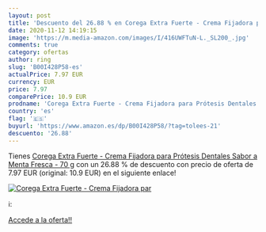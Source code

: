 ```yaml
---
layout: post
title: 'Descuento del 26.88 % en Corega Extra Fuerte - Crema Fijadora par'
date: 2020-11-12 14:19:15
image: 'https://m.media-amazon.com/images/I/416UWFTuN-L._SL200_.jpg'
comments: true
category: ofertas
author: ring
slug: 'B00I428P58-es'
actualPrice: 7.97 EUR
currency: EUR
price: 7.97
comparePrice: 10.9 EUR
prodname: 'Corega Extra Fuerte - Crema Fijadora para Prótesis Dentales  Sabor a Menta Fresca - 70 g'
country: 'es'
flag: '🇪🇸'
buyurl: 'https://www.amazon.es/dp/B00I428P58/?tag=tolees-21'
descuento: '26.88'
---
```


Tienes [Corega Extra Fuerte - Crema Fijadora para Prótesis Dentales  Sabor a Menta Fresca - 70 g](https://www.amazon.es/dp/B00I428P58/?tag=tolees-21) con un 26.88 % de descuento con precio de oferta de 7.97 EUR (original: 10.9 EUR) en el siguiente enlace!

[![Corega Extra Fuerte - Crema Fijadora par](https://m.media-amazon.com/images/I/416UWFTuN-L._SL200_.jpg)](https://www.amazon.es/dp/B00I428P58/?tag=tolees-21)

ℹ️:


[Accede a la oferta!!](https://www.amazon.es/dp/B00I428P58/?tag=tolees-21)
